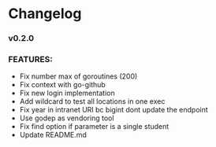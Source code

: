 # Changelog

### v0.2.0

### FEATURES:

* Fix number max of goroutines (200)
* Fix context with go-github
* Fix new login implementation
* Add wildcard to test all locations in one exec
* Fix year in intranet URI bc bigint dont update the endpoint
* Use godep as vendoring tool
* Fix find option if parameter is a single student
* Update README.md

